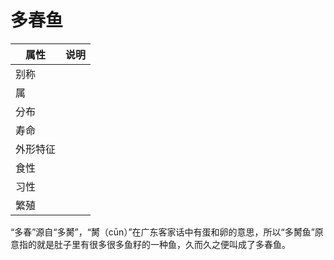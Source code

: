 # 多春鱼

|属性|说明|
| ---- | ---- |
| 别称||
| 属||
| 分布||
| 寿命||
| 外形特征||
| 食性||
| 习性||
| 繁殖||

“多春”源自“多膥”，“膥（cūn）”在广东客家话中有蛋和卵的意思，所以“多膥鱼”原意指的就是肚子里有很多很多鱼籽的一种鱼，久而久之便叫成了多春鱼。
